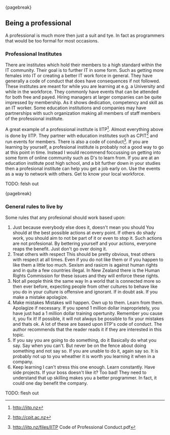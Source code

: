 {pagebreak}

## Being a professional
A professional is much more then just a suit and tye. In fact as programmers that would be too formal for most occasions.

### Professional Institutes
There are institutes which hold their members to a high standard within the IT community. Their goal is to further IT in some form. Such as getting more females into IT or creating a better IT work force in general.
They have generally a code of conduct that does have consequences if not followed.
These institutes are meant for while you are learning at e.g. a University and while in the workforce. They commonly have events that can be attended for both free and payed. Hiring managers at larger companies can be quite impressed by membership. As it shows dedication, competency and skill as an IT worker.
Some education institutions and companies may have partnerships with such organization making all members of staff members of the professional institute.

A great example of a professional institute is IITP[^IITPwebsite]. Almost everything above is done by IITP. They partner with education institutes such as CPIT[^CPITwebsite] and run events for members. There is also a code of conduct[^IITPCodeOfConduct].
If you are learning by yourself, a profesional institute is probably not a good way to go at this point in time. Instead I would recommend foccussing on getting into some form of online community such as D's to learn from. If you are at an education institute post high school, and a bit further down in your studies then a profesional institute can help you get a job early on. Use the events as a way to network with others. Get to know your local workforce.

TODO: felsh out

{pagebreak}

### General rules to live by
Some rules that any profesional should work based upon:

1. Just because everybody else does it, doesn't mean you should
    You should at the best possible actions at every point. If others do shady work, you should aim to not be part of it or even to stop it. Such actions are not profesional. By bettering yourself and your actions, everyone reaps the benefit. Just don't go over doing it.
2. Treat others with respect
    This should be pretty obvious, treat others with respect at all times. Even if you do not like them or if you happen to like them a little too much. Sexism and rasicm is against human rights and in quite a few countries illegal. In New Zealand there is the Human Rights Commission for these issues and they will enforce these rights.
3. Not all people think the same way
    In a world that is connected more so then ever before, expecting people from other cultures to behave like you do in your culture is offensive and ignorant. If in doubt ask. If you make a mistake apolagize.
4. Make mistakes
    Mistakes will happen. Own up to them. Learn from them. Apolagize if necessary. If you spend 1 million dollar inaproprietely, you have just had a 1 million dollar training opertunity. Remember you cause it, you fix it! If possible, it will not always be possible to fix your mistakes and thats ok.
A lot of these are based upon IITP's code of conduct. The author recommends that the reader reads it if they are interested in this topic.
5. If you say you are going to do something, do it
    Basically do what you say. Say when you can't. But never be on the fence about doing something and not say so. If you are unable to do it, again say so. It is probably not up to you wheather it is worth you learning it when in a company.
6. Keep learning
    I can't stress this one enough. Learn constantly. Have side projects. If your boss doesn't like it? Too bad! They need to understand that up skilling makes you a better programmer. In fact, it could one day benefit the company.

TODO: flesh out

[^IITPwebsite]: http://iitp.nz
[^IITPCodeOfConduct]: http://iitp.nz/files/IITP Code of Professional Conduct.pdf
[^CPITwebsite]: http://cpit.ac.nz